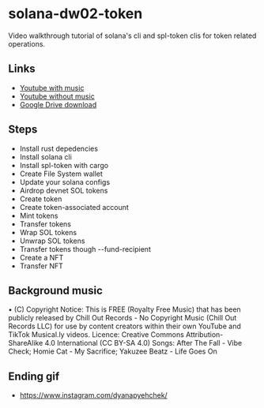 # solana-dw02-token
Video walkthrough tutorial of solana's cli and spl-token clis for token related operations.

## Links
* [Youtube with music](https://www.youtube.com/watch?v=7OtDB0JNWRY)
* [Youtube without music](https://youtu.be/KGjSeT0D75g)
* [Google Drive download](https://drive.google.com/drive/folders/12wF2MFIa9ZLJhM25d0dAvrCOCN7KeXok?usp=sharing)

## Steps
* Install rust depedencies
* Install solana cli
* Install spl-token with cargo
* Create File System wallet
* Update your solana configs
* Airdrop devnet SOL tokens
* Create token
* Create token-associated account
* Mint tokens
* Transfer tokens
* Wrap SOL tokens
* Unwrap SOL tokens
* Transfer tokens though --fund-recipient
* Create a NFT
* Transfer NFT

## Background music
• (C) Copyright Notice: This is FREE (Royalty Free Music) that has been publicly released by Chill Out Records - No Copyright Music (Chill Out Records LLC) for use by content creators within their own YouTube and TikTok Musical.ly videos.
Licence: Creative Commons Attribution-ShareAlike 4.0 International (CC BY-SA 4.0)
Songs: After The Fall - Vibe Check; Homie Cat - My Sacrifice; Yakuzee Beatz - Life Goes On

## Ending gif
* https://www.instagram.com/dyanapyehchek/